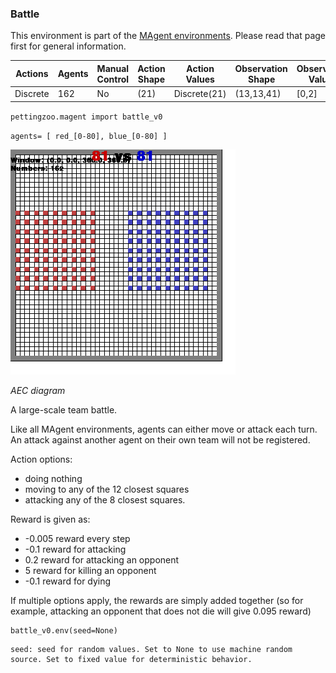 
### Battle

This environment is part of the [MAgent environments](../magent). Please read that page first for general information.

| Actions  | Agents | Manual Control | Action Shape    | Action Values           | Observation Shape        | Observation Values |
|----------|--------|----------------|-----------------|-------------------------|--------------------------|--------------------|
| Discrete | 162    | No             | (21)         | Discrete(21)     | (13,13,41)             | [0,2]              |

`pettingzoo.magent import battle_v0`

`agents= [ red_[0-80], blue_[0-80] ]`

![](magent_battle.gif)

*AEC diagram*

A large-scale team battle.

Like all MAgent environments, agents can either move or attack each turn. An attack against another agent on their own team will not be registered.

Action options:

* doing nothing
* moving to any of the 12 closest squares
* attacking any of the 8 closest squares.

Reward is given as:

* -0.005 reward every step
* -0.1 reward for attacking
* 0.2 reward for attacking an opponent
* 5 reward for killing an opponent
* -0.1 reward for dying

If multiple options apply, the rewards are simply added together (so for example, attacking an opponent that does not die will give 0.095 reward)

```
battle_v0.env(seed=None)
```

```
seed: seed for random values. Set to None to use machine random source. Set to fixed value for deterministic behavior.
```
